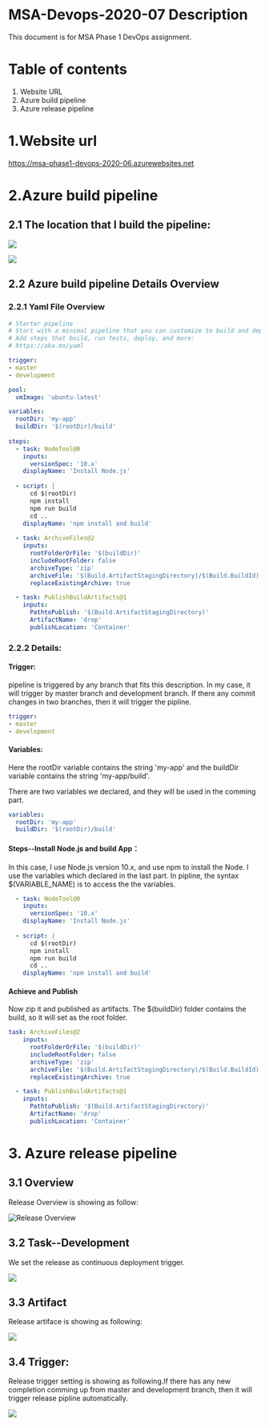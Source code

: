 # MSA-Devops-2020-07 Description
This document is for MSA Phase 1 DevOps assignment.
# Table of contents
1. Website URL
2. Azure build pipeline
3. Azure release pipeline

# 1.Website url

<https://msa-phase1-devops-2020-06.azurewebsites.net>

# 2.Azure build pipeline

## 2.1 The location that I build the pipeline:

![](images/buildPipline_location1.png)

![](images/buildPipline_location2.png)

## 2.2 Azure build pipeline Details Overview

### 2.2.1 Yaml File Overview

```yaml
# Starter pipeline
# Start with a minimal pipeline that you can customize to build and deploy your code.
# Add steps that build, run tests, deploy, and more:
# https://aka.ms/yaml

trigger:
- master
- development

pool:
  vmImage: 'ubuntu-latest'

variables: 
  rootDir: 'my-app'
  buildDir: '$(rootDir)/build'
  
steps:
  - task: NodeTool@0
    inputs:
      versionSpec: '10.x'
    displayName: 'Install Node.js'
  
  - script: |
      cd $(rootDir)
      npm install
      npm run build
      cd ..
    displayName: 'npm install and build'
  
  - task: ArchiveFiles@2
    inputs:
      rootFolderOrFile: '$(buildDir)'
      includeRootFolder: false
      archiveType: 'zip'
      archiveFile: '$(Build.ArtifactStagingDirectory)/$(Build.BuildId).zip'
      replaceExistingArchive: true

  - task: PublishBuildArtifacts@1
    inputs:
      PathtoPublish: '$(Build.ArtifactStagingDirectory)'
      ArtifactName: 'drop'
      publishLocation: 'Container'
```
### 2.2.2 Details:

#### Trigger:

pipeline is triggered by any branch that fits this description. In my case, it will trigger by master branch and development branch. If there any commit changes in two branches, then it will trigger the pipline.

```yaml
trigger:
- master
- development
```

#### Variables:

Here the rootDir variable contains the string 'my-app' and the buildDir variable contains the string 'my-app/build'. 

There are two variables we declared, and they will be used in the comming part.
```yaml
variables: 
  rootDir: 'my-app'
  buildDir: '$(rootDir)/build'
```
#### Steps--Install Node.js and build App：

In this case, I use Node.js version 10.x, and use npm to install the Node. I use the variables which declared in the last part. In pipline, the syntax $(VARIABLE_NAME) is to access the the variables. 
```yaml
  - task: NodeTool@0
    inputs:
      versionSpec: '10.x'
    displayName: 'Install Node.js'
  
  - script: |
      cd $(rootDir)
      npm install
      npm run build
      cd ..
    displayName: 'npm install and build'
```
#### Achieve and Publish

Now zip it and published as artifacts. The $(buildDir) folder contains the build, so it will set as the root folder.  
```yaml
task: ArchiveFiles@2
    inputs:
      rootFolderOrFile: '$(buildDir)'
      includeRootFolder: false
      archiveType: 'zip'
      archiveFile: '$(Build.ArtifactStagingDirectory)/$(Build.BuildId).zip'
      replaceExistingArchive: true

  - task: PublishBuildArtifacts@1
    inputs:
      PathtoPublish: '$(Build.ArtifactStagingDirectory)'
      ArtifactName: 'drop'
      publishLocation: 'Container'

```
# 3. Azure release pipeline

## 3.1 Overview

Release Overview is showing as follow:

![Release Overview](images/releasePipline_1.png)

## 3.2 Task--Development

We set the release as  continuous deployment trigger.

![](images/releasePipline_task_development.png)

## 3.3 Artifact

Release artiface is showing as following:

![](images/releasePipline_artifact.png)

## 3.4 Trigger:

Release trigger setting is showing as following.If there has any new completion comming up from master and development branch, then it will trigger release pipline automatically.

![](images/releasePipline_trigger.png)











